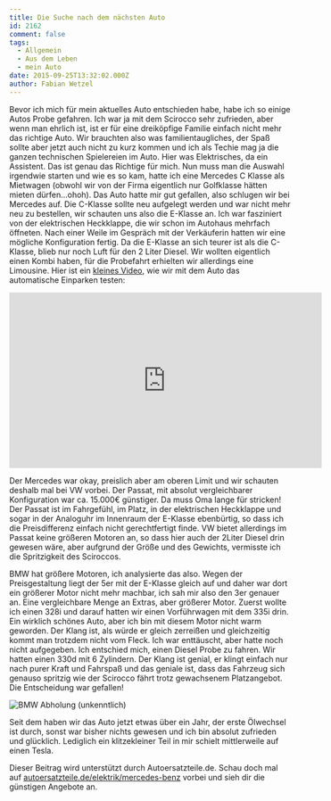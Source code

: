 ```yaml
---
title: Die Suche nach dem nächsten Auto
id: 2162
comment: false
tags:
  - Allgemein
  - Aus dem Leben
  - mein Auto
date: 2015-09-25T13:32:02.000Z
author: Fabian Wetzel
---
```


Bevor ich mich für mein aktuelles Auto entschieden habe, habe ich so einige Autos Probe gefahren. Ich war ja mit dem Scirocco sehr zufrieden, aber wenn man ehrlich ist, ist er für eine dreiköpfige Familie einfach nicht mehr das richtige Auto. Wir brauchten also was familientaugliches, der Spaß sollte aber jetzt auch nicht zu kurz kommen und ich als Techie mag ja die ganzen technischen Spielereien im Auto. Hier was Elektrisches, da ein Assistent. Das ist genau das Richtige für mich. Nun muss man die Auswahl irgendwie starten und wie es so kam, hatte ich eine Mercedes C Klasse als Mietwagen (obwohl wir von der Firma eigentlich nur Golfklasse hätten mieten dürfen…ohoh). Das Auto hatte mir gut gefallen, also schlugen wir bei Mercedes auf. Die C-Klasse sollte neu aufgelegt werden und war nicht mehr neu zu bestellen, wir schauten uns also die E-Klasse an. Ich war fasziniert von der elektrischen Heckklappe, die wir schon im Autohaus mehrfach öffneten. Nach einer Weile im Gespräch mit der Verkäuferin hatten wir eine mögliche Konfiguration fertig. Da die E-Klasse an sich teurer ist als die C-Klasse, blieb nur noch Luft für den 2 Liter Diesel. Wir wollten eigentlich einen Kombi haben, für die Probefahrt erhielten wir allerdings eine Limousine. Hier ist ein [kleines Video](https://www.youtube.com/watch?v=yb2DQrsFrXY), wie wir mit dem Auto das automatische Einparken testen:

<iframe src="https://www.youtube.com/embed/yb2DQrsFrXY" width="560" height="315" frameborder="0" allowfullscreen="allowfullscreen"></iframe>

Der Mercedes war okay, preislich aber am oberen Limit und wir schauten deshalb mal bei VW vorbei. Der Passat, mit absolut vergleichbarer Konfiguration war ca. 15.000€ günstiger. Da muss Oma lange für stricken! Der Passat ist im Fahrgefühl, im Platz, in der elektrischen Heckklappe und sogar in der Analoguhr im Innenraum der E-Klasse ebenbürtig, so dass ich die Preisdifferenz einfach nicht gerechtfertigt finde. VW bietet allerdings im Passat keine größeren Motoren an, so dass hier auch der 2Liter Diesel drin gewesen wäre, aber aufgrund der Größe und des Gewichts, vermisste ich die Spritzigkeit des Sciroccos.

BMW hat größere Motoren, ich analysierte das also. Wegen der Preisgestaltung liegt der 5er mit der E-Klasse gleich auf und daher war dort ein größerer Motor nicht mehr machbar, ich sah mir also den 3er genauer an. Eine vergleichbare Menge an Extras, aber größerer Motor. Zuerst wollte ich einen 328i und darauf hatten wir einen Vorführwagen mit dem 335i drin. Ein wirklich schönes Auto, aber ich bin mit diesem Motor nicht warm geworden. Der Klang ist, als würde er gleich zerreißen und gleichzeitig kommt man trotzdem nicht vom Fleck. Ich war enttäuscht, aber hatte noch nicht aufgegeben. Ich entschied mich, einen Diesel Probe zu fahren. Wir hatten einen 330d mit 6 Zylindern. Der Klang ist genial, er klingt einfach nur nach purer Kraft und Fahrspaß und das geniale ist, dass das Fahrzeug sich genauso spritzig wie der Scirocco fährt trotz gewachsenem Platzangebot. Die Entscheidung war gefallen!

![BMW Abholung (unkenntlich)](https://az275061.vo.msecnd.net/blogmedia/2015/09/BMW-Abholung-unkenntlich.jpg)

Seit dem haben wir das Auto jetzt etwas über ein Jahr, der erste Ölwechsel ist durch, sonst war bisher nichts gewesen und ich bin absolut zufrieden und glücklich. Lediglich ein klitzekleiner Teil in mir schielt mittlerweile auf einen Tesla.

Dieser Beitrag wird unterstützt durch Autoersatzteile.de. Schau doch mal auf [autoersatzteile.de/elektrik/mercedes-benz](http://www.autoersatzteile.de/elektrik/mercedes-benz) vorbei und sieh dir die günstigen Angebote an.
